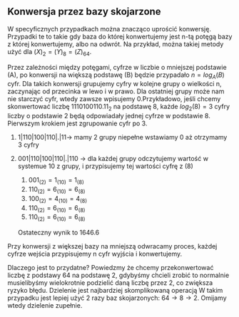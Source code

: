 ## Konwersja przez bazy skojarzone

W specyficznych przypadkach można znacząco uprościć konwersję. Przypadki te to takie gdy baza do której konwertujemy jest n-tą potęgą bazy z której konwertujemy, albo na odwrót. Na przykład, można takiej metody użyć dla $(X)_{2} = (Y)_{8} = (Z)_{64}$.

Przez zależności między potęgami, cyfrze w liczbie o mniejszej podstawie (A), po konwersji na większą podstawę (B) będzie przypadało $n = log_A(B)$ cyfr. Dla takich konwersji grupujemy cyfry w kolejne grupy o wielkości n, zaczynając od przecinka w lewo i w prawo. Dla ostatniej grupy może nam nie starczyć cyfr, wtedy zawsze wpisujemy 0.Przykładowo, jeśli chcemy skonwertować liczbę $1110100110.11_{2}$ na podstawę 8, każde $log_2(8) = 3$ cyfry liczby o podstawie 2 będą odpowiadały jednej cyfrze w podstawie 8. Pierwszym krokiem jest zgrupowanie cyfr po 3.

1. $1|110|100|110|.|11$→ mamy 2 grupy niepełne wstawiamy 0 aż otrzymamy 3 cyfry
2. $001|110|100|110|.|110$ → dla każdej grupy odczytujemy wartość w systemue 10 z grupy, i przypisujemy tej wartości cyfrę z (8) 
    1. $001_{(2)} = 1_{(10)} = 1_{(8)}$
    2. $110_{(2)} = 6_{(10)} = 6_{(8)}$
    3. $100_{(2)} = 4_{(10)} = 4_{(8)}$
    4. $110_{(2)} = 6_{(10)} = 6_{(8)}$
    5. $110_{(2)} = 6_{(10)} = 6_{(8)}$

    Ostateczny wynik to 1646.6

Przy konwersji z większej bazy na mniejszą odwracamy proces, każdej cyfrze wejścia przypisujemy n cyfr wyjścia i konwertujemy.

Dlaczego jest to przydatne? Powiedzmy że chcemy przekonwertować liczbę z podstawy 64 na podstawę 2, gdybyśmy chcieli zrobić to normalnie musielibyśmy wielokrotnie podzielić daną liczbę przez 2, co zwiększa ryzyko błędu. Dzielenie jest najbardziej skomplikowaną operacją W takim przypadku jest lepiej użyć 2 razy baz skojarzonych: $64 \rightarrow 8 \rightarrow 2$. Omijamy wtedy dzielenie zupełnie.
